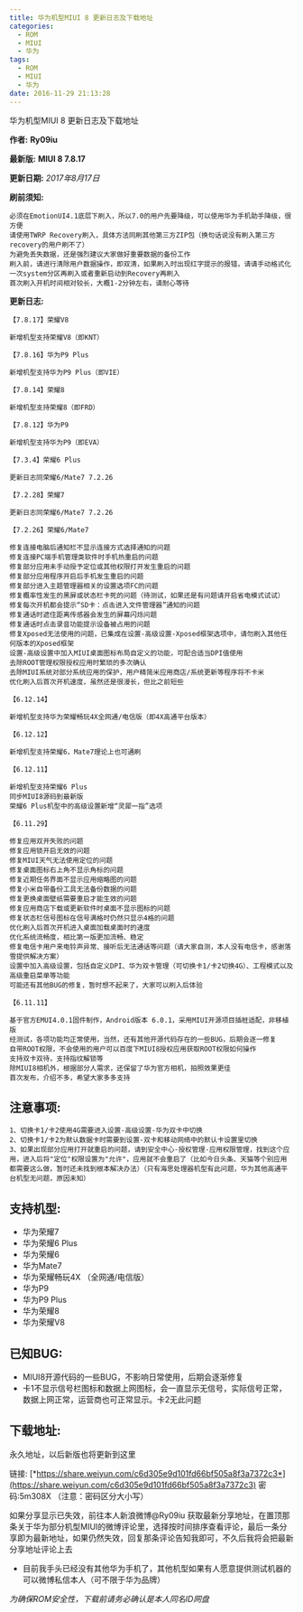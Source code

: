 ```yaml
---
title: 华为机型MIUI 8 更新日志及下载地址
categories:
  - ROM
  - MIUI
  - 华为
tags:
  - ROM
  - MIUI
  - 华为
date: 2016-11-29 21:13:28
---
```

华为机型MIUI 8 更新日志及下载地址

**作者:**  **Ry09iu**

**最新版:** **MIUI 8 7.8.17**

**更新日期:** *2017年8月17日*
<!-- more -->

**刷前须知:**
```
必须在EmotionUI4.1底层下刷入，所以7.0的用户先要降级，可以使用华为手机助手降级，很方便
请使用TWRP Recovery刷入，具体方法同刷其他第三方ZIP包（换句话说没有刷入第三方recovery的用户刷不了）
为避免丢失数据，还是强烈建议大家做好重要数据的备份工作
刷入前，请进行清除用户数据操作，即双清，如果刷入时出现红字提示的报错，请请手动格式化一次system分区再刷入或者重新启动到Recovery再刷入
首次刷入开机时间相对较长，大概1-2分钟左右，请耐心等待
```
**更新日志:**
```
【7.8.17】荣耀V8

新增机型支持荣耀V8（即KNT）

【7.8.16】华为P9 Plus

新增机型支持华为P9 Plus（即VIE）

【7.8.14】荣耀8

新增机型支持荣耀8（即FRD）

【7.8.12】华为P9

新增机型支持华为P9（即EVA）

【7.3.4】荣耀6 Plus

更新日志同荣耀6/Mate7 7.2.26

【7.2.28】荣耀7

更新日志同荣耀6/Mate7 7.2.26

【7.2.26】荣耀6/Mate7

修复连接电脑后通知栏不显示连接方式选择通知的问题
修复连接PC端手机管理类软件时手机热重启的问题
修复部分应用未手动授予定位或其他权限打开发生重启的问题
修复部分应用程序开启后手机发生重启的问题
修复部分进入主题管理器相关的设置选项FC的问题
修复概率性发生的黑屏或状态栏卡死的问题（待测试，如果还是有问题请开启省电模式试试）
修复每次开机都会提示“SD卡：点击进入文件管理器”通知的问题
修复通话时遮住距离传感器会发生的屏幕闪烁问题
修复通话时点击录音功能提示设备被占用的问题
修复Xposed无法使用的问题，已集成在设置-高级设置-Xposed框架选项中，请勿刷入其他任何版本的Xposed框架
设置-高级设置中加入MIUI桌面图标布局自定义的功能，可配合适当DPI值使用
去除ROOT管理权限授权应用时繁琐的多次确认
去除MIUI系统对部分系统应用的保护，用户精简米应用商店/系统更新等程序将不卡米
优化刷入后首次开机速度，虽然还是很漫长，但比之前短些

【6.12.14】

新增机型支持华为荣耀畅玩4X全网通/电信版（即4X高通平台版本）

【6.12.12】

新增机型支持荣耀6，Mate7理论上也可通刷

【6.12.11】

新增机型支持荣耀6 Plus
同步MIUI8源码到最新版
荣耀6 Plus机型中的高级设置新增“灵犀一指”选项

【6.11.29】

修复应用双开失败的问题
修复应用锁开启无效的问题
修复MIUI天气无法使用定位的问题
修复桌面图标右上角不显示角标的问题
修复近期任务界面不显示应用缩略图的问题
修复小米自带备份工具无法备份数据的问题
修复更换桌面壁纸需要重启才能生效的问题
修复应用商店下载或更新软件时桌面不显示图标的问题
修复状态栏信号图标在信号满格时仍然只显示4格的问题
优化刷入后首次开机进入桌面加载桌面时的速度
优化系统流畅度，相比第一版更加流畅、稳定
修复电信卡用户来电铃声异常、接听后无法通话等问题（请大家自测，本人没有电信卡，感谢落雪提供解决方案）
设置中加入高级设置，包括自定义DPI、华为双卡管理（可切换卡1/卡2切换4G）、工程模式以及高级重启菜单等功能
可能还有其他BUG的修复，暂时想不起来了，大家可以刷入后体验

【6.11.11】

基于官方EMUI4.0.1固件制作，Android版本 6.0.1，采用MIUI开源项目插桩适配，非移植版
经测试，各项功能均正常使用，当然，还有其他开源代码存在的一些BUG，后期会逐一修复
自带ROOT权限，不会使用的用户可以百度下MIUI8授权应用获取ROOT权限如何操作
支持双卡双待，支持指纹解锁等
除MIUI8相机外，根据部分人需求，还保留了华为官方相机，拍照效果更佳
首次发布，介绍不多，希望大家多多支持
```
**注意事项:**
---
```
1、切换卡1/卡2使用4G需要进入设置-高级设置-华为双卡中切换
2、切换卡1/卡2为默认数据卡时需要到设置-双卡和移动网络中的默认卡设置里切换
3、如果出现部分应用打开就重启的问题，请到安全中心-授权管理-应用权限管理，找到这个应用，进入后将"定位"权限设置为"允许"，应用就不会重启了（比如今日头条、天猫等个别应用都需要这么做，暂时还未找到根本解决办法）（只有海思处理器机型有此问题，华为其他高通平台机型无问题，原因未知）
```
**支持机型:**
---
- 华为荣耀7
- 华为荣耀6 Plus
- 华为荣耀6
- 华为Mate7
- 华为荣耀畅玩4X （全网通/电信版）
- 华为P9
- 华为P9 Plus
- 华为荣耀8
- 华为荣耀V8

**已知BUG:**
---
- MIUI8开源代码的一些BUG，不影响日常使用，后期会逐渐修复
- 卡1不显示信号栏图标和数据上网图标，会一直显示无信号，实际信号正常，数据上网正常，运营商也可正常显示。卡2无此问题

**下载地址:**
---
永久地址，以后新版也将更新到这里

链接: [*https://share.weiyun.com/c6d305e9d101fd66bf505a8f3a7372c3*](https://share.weiyun.com/c6d305e9d101fd66bf505a8f3a7372c3) 密码:5m308X （注意：密码区分大小写）

如果分享显示已失效，前往本人新浪微博@Ry09iu 获取最新分享地址，在置顶那条关于华为部分机型MIUI的微博评论里，选择按时间排序查看评论，最后一条分享即为最新地址，如果仍然失效，回复那条评论告知我即可，不久后我将会把最新分享地址评论上去

- 目前我手头已经没有其他华为手机了，其他机型如果有人愿意提供测试机器的可以微博私信本人（可不限于华为品牌）

*为确保ROM安全性，下载前请务必确认是本人同名ID网盘*

